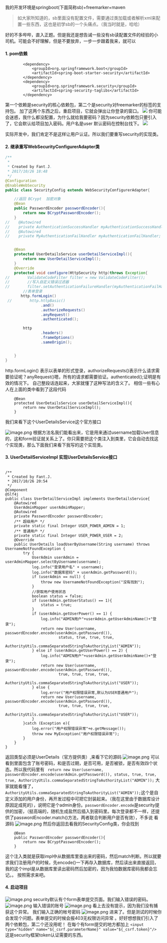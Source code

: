 我的开发环境是springboot(下面简称sb)+freemarker+maven
>如大家所知道的，sb里面没有配置文件，需要通过类加载或者解析xml来配置一些东西，这也是初学sb的一个头痛点。（我当时就是，哈哈）

好的不多哔哔，直入正题。但是我还是想告诫一些没有sb读配置文件的经验的小司机。可能会不好理解，但是不要放弃，一步一步跟着我来，就可以
####   1. pom依赖
```
		<dependency>
			<groupId>org.springframework.boot</groupId>
			<artifactId>spring-boot-starter-security</artifactId>
		</dependency>
		<dependency>
			<groupId>org.springframework.security</groupId>
			<artifactId>spring-security-taglibs</artifactId>
		</dependency>
```
第一个依赖是security的核心依赖包，第二个是security对freemarker的标签的支持包。
加了这两个东西之后，重启项目，它就会弹出让你登录的窗口。
![](http://upload-images.jianshu.io/upload_images/5786888-33a576fdf7d6c0a3.png?imageMogr2/auto-orient/strip%7CimageView2/2/w/1240)
你可能会迷惑，我什么都没配置，为什么就给我要密码？因为security依赖包只要引入了，它会默认给项目加入密码。用户名是user 默认密码在控制台找下。
![](https://upload-images.jianshu.io/upload_images/5786888-6a6814076befcca1.png?imageMogr2/auto-orient/strip%7CimageView2/2/w/1240)

实际开发中，我们肯定不是这样让用户认证。所以我们要重写security的实现类。
####   2. 继承重写WebSecurityConfigurerAdapter类
```java
/**
 *
 * Created by Fant.J.
 * 2017/10/26 18:48
 */
@Configuration
@EnableWebSecurity
public class SecurityConfig extends WebSecurityConfigurerAdapter{

    //返回 BCrypt  加密对象
    @Bean
    public PasswordEncoder passwordEncoder(){
        return new BCryptPasswordEncoder();
    }
//    @Autowired
//    private AuthenticationSuccessHandler myAuthenticationSuccessHandler;
//    @Autowired
//    private MyAuthenticationFailHandler myAuthenticationFailHandler;


    @Bean
    protected UserDetailsService userDetailServiceImpl(){
        return new UserDetailServiceImpl();
    }
    @Override
    protected void configure(HttpSecurity http)throws Exception{
//        ValidateCodeFilter filter = new ValidateCodeFilter();
//        //写入自定义错误过滤器
//        filter.setAuthenticationFailureHandler(myAuthenticationFailHandler);
        //表单登录
       http.formLogin()         
 //        http.httpBasic()
                .and()
                .authorizeRequests()
                .anyRequest()
                .authenticated();

        http
                .headers()
                .frameOptions()
                .sameOrigin();


    }
}
```
 http.formLogin()  表示以表单的形式登录，authorizeRequests()表示什么请求需要验证呢？anyRequest()嗯，所有的请求都需要验证。authenticated();证明是有效的情况下。
自己整段话连起来，大家就懂了这种写法的含义了。
相信一些有心人在上面的类中看到了这段代码
```
    @Bean
    protected UserDetailsService userDetailServiceImpl(){
        return new UserDetailServiceImpl();
    }
```
我们来看下这个UserDetailsService这个官方接口

![image.png](http://upload-images.jianshu.io/upload_images/5786888-3caf26e728871478.png?imageMogr2/auto-orient/strip%7CimageView2/2/w/1240)  根据方法名我们能看出来，它是用来通过username加载User信息的，这和form验证就关系上了。你只需要把这个类注入到类里，它会自动去找这个实现类，那么下面我们来看下我写的这个实现类。
####   3. UserDetailServiceImpl 实现UserDetailsService接口
```

/**
 * Created by Fant.J.
 * 2017/10/26 20:54
 */
@Component
@Slf4j
public class UserDetailServiceImpl implements UserDetailsService{
    @Autowired
    UserAdminMapper userAdminMapper;
    @Autowired
    private PasswordEncoder passwordEncoder;
    /** 超级用户 */
    private static final Integer USER_POWER_ADMIN = 1;
    /** 普通用户 */
    private static final Integer USER_POWER_USER = 2;
    @Override
    public UserDetails loadUserByUsername(String username) throws UsernameNotFoundException {
        try {
            UserAdmin userAdmin = userAdminMapper.selectByUsername(username);
            log.info("登录用户名" + username);
            log.info("数据库密码" + userAdmin.getPassword());
            if (userAdmin == null) {
                throw new UsernameNotFoundException("没有找到");
            }
            //获取用户使用状态
            boolean status = false;
            if (userAdmin.getUserStatus() == 1){
                status = true;
            }
            if (userAdmin.getUserPower() == 1) {
                log.info("ADMIN用户"+userAdmin.getUserAdminName()+"登录");
                return new User(username, passwordEncoder.encode(userAdmin.getPassword()),
                        status, true, true, true,
                        AuthorityUtils.commaSeparatedStringToAuthorityList("ADMIN"));
            } else if (userAdmin.getUserPower() == 2) {
                log.info("ADMIN用户"+userAdmin.getUserAdminName()+"登录");
                return new User(username, passwordEncoder.encode(userAdmin.getPassword()),
                        true, true, true, true,
                        AuthorityUtils.commaSeparatedStringToAuthorityList("USER"));
            } else {
                log.error("用户权限错误异常,默认为USER普通用户");
                return new User(username, passwordEncoder.encode(userAdmin.getPassword()),
                        true, true, true, true,
                        AuthorityUtils.commaSeparatedStringToAuthorityList("USER"));
            }
        }catch (Exception e){
            log.error("用户权限错误异常"+e.getMessage());
            throw new MyException("用户权限错误异常");
        }
    }
}
```
返回类型必须是UserDetails（官方提供类）,来看下它的源码
![image.png](http://upload-images.jianshu.io/upload_images/5786888-fdd6ad33b9b5c23d.png?imageMogr2/auto-orient/strip%7CimageView2/2/w/1240)
可以看到里面包含了账号密码，和是否过期，是否可用，是否被锁，是否有效四个状态。所以我代码里有
` return new User(username, passwordEncoder.encode(userAdmin.getPassword()),
                        status, true, true, true,
                        AuthorityUtils.commaSeparatedStringToAuthorityList("ADMIN"));`
大家就能看懂了，`AuthorityUtils.commaSeparatedStringToAuthorityList("ADMIN"));`这个是自定义添加的用户身份，再开发过程中可把它封装起来。（我在这里由于数据库设计原因定成死的），说明它是个admin身份。`passwordEncoder.encode`是security提供的加密，（挺高端的，随机生成盐然后插入到密码里。每次登录都不一样，还提供了passwordEncoder.match()方法，两者联合判断用户是否有效），不多说  看源码
![image.png](http://upload-images.jianshu.io/upload_images/5786888-d137a2e366784449.png?imageMogr2/auto-orient/strip%7CimageView2/2/w/1240)
然后你返回去看我的SecurityConfig类，你会找到
```    //加密
    @Bean
    public PasswordEncoder passwordEncoder(){
        return new BCryptPasswordEncoder();
    }
```
这个注入类就是获取impl中从数据库里查出来的密码，然后match判断。所以就要求我们注册用户的时候，先encode()一下再存入数据库，然后读出来直接返回，我的这个impl是从数据库里读出密码然后加密的，因为我怕数据库密码我都会忘记。。
按照需求来吧。
####   4. 启动项目
![image.png](http://upload-images.jianshu.io/upload_images/5786888-6d88b892b0990113.png?imageMogr2/auto-orient/strip%7CimageView2/2/w/1240)
security默认有个form表单提交页面。我们输入错误的密码。
![image.png](http://upload-images.jianshu.io/upload_images/5786888-f46b1addad79bb05.png?imageMogr2/auto-orient/strip%7CimageView2/2/w/1240)
输入错误的账号
![image.png](http://upload-images.jianshu.io/upload_images/5786888-a657a862a52d3271.png?imageMogr2/auto-orient/strip%7CimageView2/2/w/1240)
看上去没有提示，因为我们没有捕获这个异常。
我们输入正确的帐号密码
![image.png](http://upload-images.jianshu.io/upload_images/5786888-2c90c22d9317f99b.png?imageMogr2/auto-orient/strip%7CimageView2/2/w/1240)
进来了。但是测试的时候你会发现个问题。表单提交的时候会报403无权限访问异常
。好好想想我们引入了两个依赖包，第二个还没用呢！
在每个有form提交的地方都加上
`<input type="hidden" name="${_csrf.parameterName}" value="${_csrf.token}"/>`
这是security框架token认证需要的东西。




